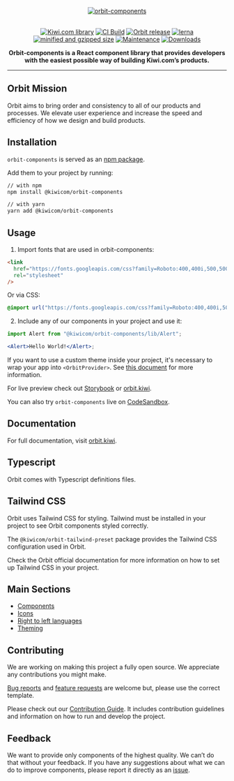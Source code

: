 <div align="center">
  <a href="https://orbit.kiwi" target="_blank">
    <img alt="orbit-components" src="https://images.kiwi.com/common/orbit-logo-full.png" srcset="https://images.kiwi.com/common/orbit-logo-full@2x.png 2x" />
  </a>
</div>

<br />

<div align="center">

[![Kiwi.com library](https://img.shields.io/badge/Kiwi.com-library-00A991?style=flat-square)](https://code.kiwi.com) [![CI Build](https://img.shields.io/github/actions/workflow/status/kiwicom/orbit/test.yml?branch=master&style=flat-square)](https://github.com/kiwicom/orbit/actions/workflows/test.yml) [![Orbit release](https://img.shields.io/github/package-json/v/kiwicom/orbit?filename=packages%2Forbit-components%2Fpackage.json&style=flat-square)](https://github.com/kiwicom/orbit/blob/master/packages/orbit-components/package.json#L3) [![lerna](https://img.shields.io/badge/maintained%20with-lerna-cc00ff.svg?style=flat-square)](https://lerna.js.org/) [![minified and gzipped size](https://img.shields.io/bundlephobia/minzip/@kiwicom/orbit-components@latest?style=flat-square)](https://bundlephobia.com/package/@kiwicom/orbit-components) [![Maintenance](https://img.shields.io/npms-io/maintenance-score/@kiwicom/orbit-components?style=flat-square)](https://github.com/kiwicom/orbit) [![Downloads](https://img.shields.io/npm/dm/@kiwicom/orbit-components?style=flat-square)](https://www.npmjs.com/package/@kiwicom/orbit-components)

<strong>Orbit-components is a React component library that provides developers with the easiest possible way of building Kiwi.com’s products.</strong>

</div>

---

## Orbit Mission

Orbit aims to bring order and consistency to all of our products and processes. We elevate user experience and increase the speed and efficiency of how we design and build products.

## Installation

`orbit-components` is served as an [npm package](https://www.npmjs.com/package/@kiwicom/orbit-components).

Add them to your project by running:

```bash
// with npm
npm install @kiwicom/orbit-components

// with yarn
yarn add @kiwicom/orbit-components
```

## Usage

1. Import fonts that are used in orbit-components:

```html
<link
  href="https://fonts.googleapis.com/css?family=Roboto:400,400i,500,500i,700"
  rel="stylesheet"
/>
```

Or via CSS:

```css
@import url("https://fonts.googleapis.com/css?family=Roboto:400,400i,500,500i,700");
```

2. Include any of our components in your project and use it:

```jsx
import Alert from "@kiwicom/orbit-components/lib/Alert";

<Alert>Hello World!</Alert>;
```

If you want to use a custom theme inside your project, it's necessary to wrap your app into `<OrbitProvider>`. See [this document](https://github.com/kiwicom/orbit/tree/master/packages/orbit-components/src/OrbitProvider/README.md) for more information.

For live preview check out [Storybook](https://kiwicom.github.io/orbit/) or [orbit.kiwi](https://orbit.kiwi).

You can also try `orbit-components` live on [CodeSandbox](https://codesandbox.io/s/github/designkiwicom/orbit-sandbox).

## Documentation

For full documentation, visit [orbit.kiwi](https://orbit.kiwi).

## Typescript

Orbit comes with Typescript definitions files.

## Tailwind CSS

Orbit uses Tailwind CSS for styling. Tailwind must be installed in your project to see Orbit components styled correctly.

The `@kiwicom/orbit-tailwind-preset` package provides the Tailwind CSS configuration used in Orbit.

Check the Orbit official documentation for more information on how to set up Tailwind CSS in your project.

## Main Sections

- [Components](https://github.com/kiwicom/orbit/tree/master/packages/orbit-components/src/)
- [Icons](https://github.com/kiwicom/orbit/tree/master/packages/orbit-components/src/Icon/README.md)
- [Right to left languages](https://github.com/kiwicom/orbit/tree/master/packages/orbit-components/src/utils/rtl/README.md)
- [Theming](https://github.com/kiwicom/orbit/blob/master/.github/theming.md)

## Contributing

We are working on making this project a fully open source. We appreciate any contributions you might make.

[Bug reports](https://github.com/kiwicom/orbit/issues/new?template=bug_report.md) and [feature requests](https://github.com/kiwicom/orbit/issues/new?template=feature_request.md) are welcome but, please use the correct template.

Please check out our [Contribution Guide](https://github.com/kiwicom/orbit/tree/master/.github/CONTRIBUTING.md). It includes contribution guidelines and information on how to run and develop the project.

## Feedback

We want to provide only components of the highest quality. We can’t do that without your feedback. If you have any suggestions about what we can do to improve components, please report it directly as an [issue](https://github.com/kiwicom/orbit/issues/new/choose).
